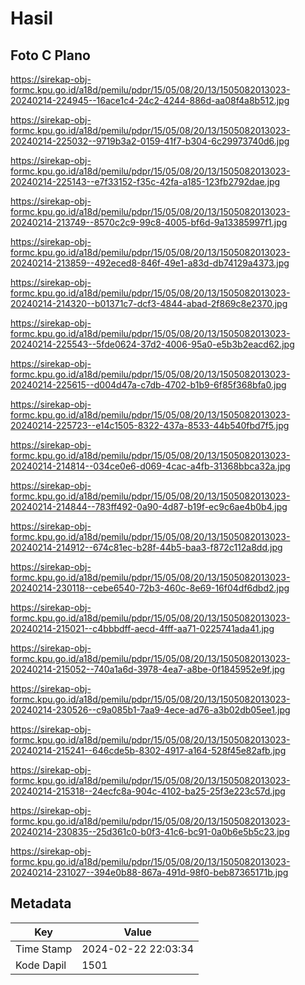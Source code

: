 # Hasil

## Foto C Plano

https://sirekap-obj-formc.kpu.go.id/a18d/pemilu/pdpr/15/05/08/20/13/1505082013023-20240214-224945--16ace1c4-24c2-4244-886d-aa08f4a8b512.jpg

https://sirekap-obj-formc.kpu.go.id/a18d/pemilu/pdpr/15/05/08/20/13/1505082013023-20240214-225032--9719b3a2-0159-41f7-b304-6c29973740d6.jpg

https://sirekap-obj-formc.kpu.go.id/a18d/pemilu/pdpr/15/05/08/20/13/1505082013023-20240214-225143--e7f33152-f35c-42fa-a185-123fb2792dae.jpg

https://sirekap-obj-formc.kpu.go.id/a18d/pemilu/pdpr/15/05/08/20/13/1505082013023-20240214-213749--8570c2c9-99c8-4005-bf6d-9a13385997f1.jpg

https://sirekap-obj-formc.kpu.go.id/a18d/pemilu/pdpr/15/05/08/20/13/1505082013023-20240214-213859--492eced8-846f-49e1-a83d-db74129a4373.jpg

https://sirekap-obj-formc.kpu.go.id/a18d/pemilu/pdpr/15/05/08/20/13/1505082013023-20240214-214320--b01371c7-dcf3-4844-abad-2f869c8e2370.jpg

https://sirekap-obj-formc.kpu.go.id/a18d/pemilu/pdpr/15/05/08/20/13/1505082013023-20240214-225543--5fde0624-37d2-4006-95a0-e5b3b2eacd62.jpg

https://sirekap-obj-formc.kpu.go.id/a18d/pemilu/pdpr/15/05/08/20/13/1505082013023-20240214-225615--d004d47a-c7db-4702-b1b9-6f85f368bfa0.jpg

https://sirekap-obj-formc.kpu.go.id/a18d/pemilu/pdpr/15/05/08/20/13/1505082013023-20240214-225723--e14c1505-8322-437a-8533-44b540fbd7f5.jpg

https://sirekap-obj-formc.kpu.go.id/a18d/pemilu/pdpr/15/05/08/20/13/1505082013023-20240214-214814--034ce0e6-d069-4cac-a4fb-31368bbca32a.jpg

https://sirekap-obj-formc.kpu.go.id/a18d/pemilu/pdpr/15/05/08/20/13/1505082013023-20240214-214844--783ff492-0a90-4d87-b19f-ec9c6ae4b0b4.jpg

https://sirekap-obj-formc.kpu.go.id/a18d/pemilu/pdpr/15/05/08/20/13/1505082013023-20240214-214912--674c81ec-b28f-44b5-baa3-f872c112a8dd.jpg

https://sirekap-obj-formc.kpu.go.id/a18d/pemilu/pdpr/15/05/08/20/13/1505082013023-20240214-230118--cebe6540-72b3-460c-8e69-16f04df6dbd2.jpg

https://sirekap-obj-formc.kpu.go.id/a18d/pemilu/pdpr/15/05/08/20/13/1505082013023-20240214-215021--c4bbbdff-aecd-4fff-aa71-0225741ada41.jpg

https://sirekap-obj-formc.kpu.go.id/a18d/pemilu/pdpr/15/05/08/20/13/1505082013023-20240214-215052--740a1a6d-3978-4ea7-a8be-0f1845952e9f.jpg

https://sirekap-obj-formc.kpu.go.id/a18d/pemilu/pdpr/15/05/08/20/13/1505082013023-20240214-230526--c9a085b1-7aa9-4ece-ad76-a3b02db05ee1.jpg

https://sirekap-obj-formc.kpu.go.id/a18d/pemilu/pdpr/15/05/08/20/13/1505082013023-20240214-215241--646cde5b-8302-4917-a164-528f45e82afb.jpg

https://sirekap-obj-formc.kpu.go.id/a18d/pemilu/pdpr/15/05/08/20/13/1505082013023-20240214-215318--24ecfc8a-904c-4102-ba25-25f3e223c57d.jpg

https://sirekap-obj-formc.kpu.go.id/a18d/pemilu/pdpr/15/05/08/20/13/1505082013023-20240214-230835--25d361c0-b0f3-41c6-bc91-0a0b6e5b5c23.jpg

https://sirekap-obj-formc.kpu.go.id/a18d/pemilu/pdpr/15/05/08/20/13/1505082013023-20240214-231027--394e0b88-867a-491d-98f0-beb87365171b.jpg


## Metadata

| Key        | Value               |
| ---------- | ------------------- |
| Time Stamp | 2024-02-22 22:03:34 |
| Kode Dapil | 1501                |



